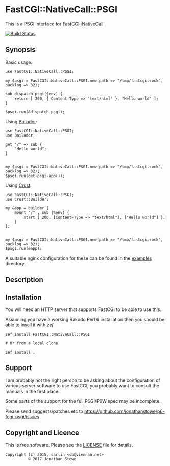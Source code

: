 # FastCGI::NativeCall::PSGI

This is a PSGI interface for [FastCGI::NativeCall](https://github.com/jonathanstowe/p6-fcgi)

[![Build Status](https://travis-ci.org/jonathanstowe/p6-fcgi-psgi.svg?branch=master)](https://travis-ci.org/jonathanstowe/p6-fcgi-psgi)

## Synopsis

Basic usage:

```perl6
use FastCGI::NativeCall::PSGI;

my $psgi = FastCGI::NativeCall::PSGI.new(path => "/tmp/fastcgi.sock", backlog => 32);

sub dispatch-psgi($env) {
    return [ 200, { Content-Type => 'text/html' }, "Hello world" ];
}

$psgi.run(&dispatch-psgi);
```

Using [Bailador](https://github.com/Bailador/Bailador):

```perl6
use FastCGI::NativeCall::PSGI;
use Bailador;

get "/" => sub {
    "Hello world";
}


my $psgi = FastCGI::NativeCall::PSGI.new(path => "/tmp/fastcgi.sock", backlog => 32);
$psgi.run(get-psgi-app());
```

Using [Crust](https://github.com/tokuhirom/p6-Crust):

```perl6
use FastCGI::NativeCall::PSGI;
use Crust::Builder;

my &app = builder {
    mount "/" , sub (%env) {
        start { 200, [Content-Type => "text/html"], ["Hello world"] };
    }
};


my $psgi = FastCGI::NativeCall::PSGI.new(path => "/tmp/fastcgi.sock", backlog => 32);
$psgi.run(&app);
```

A suitable nginx configuration for these can be found in the [examples](examples) directory.

## Description

## Installation

You will need an HTTP server that supports FastCGI to be able to use this.

Assuming you have a working Rakudo Perl 6 installation then you should be able to insall it with *zef*

    zef install FastCGI::NativeCall::PSGI

    # Or from a local clone

    zef install .

## Support

I am probably not the right person to be asking about the configuration of various server software
to use FastCGI, you probably want to consult the manuals in the first place.

Some parts of the support for the full P6GI/P6W spec may be incomplete.

Please send suggests/patches etc to https://github.com/jonathanstowe/p6-fcgi-psgi/issues


## Copyright and Licence

This is free software. Please see the [LICENSE](LICENSE) file for details.

    Copyright (c) 2015, carlin <cb@viennan.net>
	          © 2017 Jonathan Stowe
